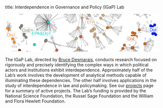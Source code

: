 title: Interdependence in Governance and Policy (IGaP) Lab

![](/static/igap.png)

The IGaP Lab, directed by [Bruce Desmarais](), conducts research focused on rigorously and precisely identifying the complex ways in which political actors and institutions exhibit interdependence. Approximately half of the Lab’s work involves the development of analytical methods capable of illuminating these dependencies. The other half involves applications in the study of interdependence in law and policymaking. See our [projects]() page for a summary of active projects. The Lab’s funding is provided by the National Science Foundation, the Russel Sage Foundation and the William and Flora Hewlett Foundation.
